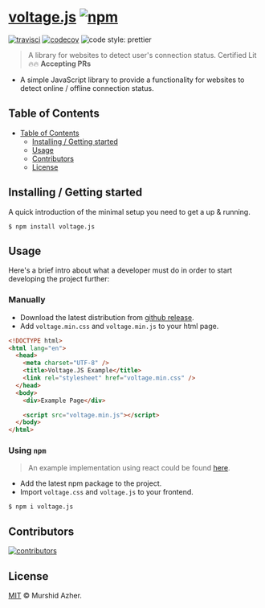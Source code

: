 # [voltage.js](https://github.com/murshidazher/voltage.js) [![npm](https://img.shields.io/npm/v/voltage.js.svg?label=&color=0080FF)](https://github.com/murshidazher/voltage.js/releases/latest)

[![travisci](https://img.shields.io/travis/com/murshidazher/voltage.js.svg?branch=main&style=flat-square)](https://travis-ci.com/)
[![codecov](https://img.shields.io/codecov/c/gh/murshidazher/voltage.js/main?logo=codecov&style=flat-square&token=XV6FDAFTM0)](https://codecov.io/gh/murshidazher/voltage.js)
![code style: prettier](https://img.shields.io/badge/code_style-prettier-ff69b4.svg?style=flat-square)

> A library for websites to detect user's connection status. Certified Lit 🔥🔥 **Accepting PRs**

- A simple JavaScript library to provide a functionality for websites to detect online / offline connection status.

## Table of Contents

- [Table of Contents](#table-of-contents)
  - [Installing / Getting started](#installing--getting-started)
  - [Usage](#usage)
  - [Contributors](#contributors)
  - [License](#license)

## Installing / Getting started

A quick introduction of the minimal setup you need to get a up & running.

```shell
$ npm install voltage.js
```

## Usage

Here's a brief intro about what a developer must do in order to start developing the project further:

### Manually

- Download the latest distribution from [github release](https://github.com/murshidazher/voltage.js/releases/latest).
- Add `voltage.min.css` and `voltage.min.js` to your html page.

```html
<!DOCTYPE html>
<html lang="en">
  <head>
    <meta charset="UTF-8" />
    <title>Voltage.JS Example</title>
    <link rel="stylesheet" href="voltage.min.css" />
  </head>
  <body>
    <div>Example Page</div>

    <script src="voltage.min.js"></script>
  </body>
</html>
```

### Using `npm`

> An example implementation using react could be found [here](./example).

- Add the latest npm package to the project.
- Import `voltage.css` and `voltage.js` to your frontend.

```shell
$ npm i voltage.js
```

## Contributors

[![contributors](https://contrib.rocks/image?repo=murshidazher/voltage.js)](https://github.com/murshidazher/voltage.js/graphs/contributors)

## License

[MIT](https://github.com/murshidazher/voltage.js/blob/master/LICENSE) © Murshid Azher.
